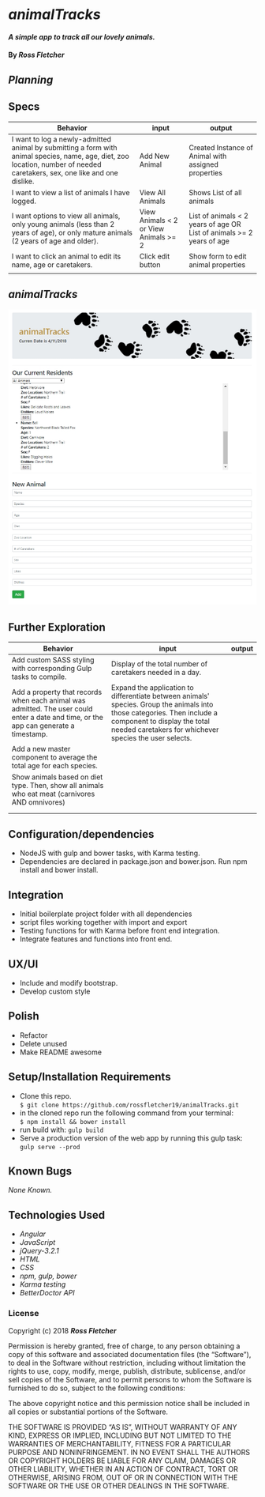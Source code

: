 # _animalTracks_

#### _A simple app to track all our lovely animals._

#### By _**Ross Fletcher**_

## _Planning_

## Specs

| Behavior  | input  | output  |
|---|---|---|
| I want to log a newly-admitted animal by submitting a form with animal species, name, age, diet, zoo location, number of needed caretakers, sex, one like and one dislike.  | Add New Animal  | Created Instance of Animal with assigned properties  |
| I want to view a list of animals I have logged.  | View All Animals  | Shows List of all animals  |
| I want options to view all animals, only young animals (less than 2 years of age), or only mature animals (2 years of age and older).  | View Animals < 2 or View Animals >= 2   | List of animals < 2 years of age OR List of animals >= 2 years of age  |
| I want to click an animal to edit its name, age or caretakers.  | Click edit button  | Show form to edit animal properties  |
|   |   |   |

## _animalTracks_
![home-screen](https://github.com/rossfletcher19/animalTracks/blob/master/resources/img/animalTracksSs.jpg)

## Further Exploration

| Behavior  | input  | output  |
|---|---|---|
| Add custom SASS styling with corresponding Gulp tasks to compile.  | Display of the total number of caretakers needed in a day.  |   |
| Add a property that records when each animal was admitted. The user could enter a date and time, or the app can generate a timestamp.  | Expand the application to differentiate between animals' species. Group the animals into those categories. Then include a component to display the total needed caretakers for whichever species the user selects.  |   |
| Add a new master component to average the total age for each species.  |   |   |
| Show animals based on diet type. Then, show all animals who eat meat (carnivores AND omnivores)  |   |   |
|   |   |   |
|   |   |   |


## Configuration/dependencies
  * NodeJS with gulp and bower tasks, with Karma testing.
  * Dependencies are declared in package.json and bower.json. Run npm install and bower install.



## Integration
  * Initial boilerplate project folder with all dependencies
  * script files working together with import and export
  * Testing functions for with Karma before front end integration.
  * Integrate features and functions into front end.

## UX/UI
  * Include and modify bootstrap.
  * Develop custom style

## Polish
  * Refactor
  * Delete unused
  * Make README awesome


## Setup/Installation Requirements


* Clone this repo. <br/>
`$ git clone https://github.com/rossfletcher19/animalTracks.git`
* in the cloned repo run the following command from your terminal: <br/>
`$ npm install && bower install`
* run build with:
`gulp build`
* Serve a production version of the web app by running this gulp task: <br/>
`gulp serve --prod`

## Known Bugs

_None Known._

## Technologies Used

* _Angular_
* _JavaScript_
* _jQuery-3.2.1_
* _HTML_
* _CSS_
* _npm, gulp, bower_
* _Karma testing_
* _BetterDoctor API_

### License

Copyright (c) 2018 **_Ross Fletcher_**

Permission is hereby granted, free of charge, to any person obtaining a copy of this software and associated documentation files (the “Software”), to deal in the Software without restriction, including without limitation the rights to use, copy, modify, merge, publish, distribute, sublicense, and/or sell copies of the Software, and to permit persons to whom the Software is furnished to do so, subject to the following conditions:

The above copyright notice and this permission notice shall be included in all copies or substantial portions of the Software.

THE SOFTWARE IS PROVIDED “AS IS”, WITHOUT WARRANTY OF ANY KIND, EXPRESS OR IMPLIED, INCLUDING BUT NOT LIMITED TO THE WARRANTIES OF MERCHANTABILITY, FITNESS FOR A PARTICULAR PURPOSE AND NONINFRINGEMENT. IN NO EVENT SHALL THE AUTHORS OR COPYRIGHT HOLDERS BE LIABLE FOR ANY CLAIM, DAMAGES OR OTHER LIABILITY, WHETHER IN AN ACTION OF CONTRACT, TORT OR OTHERWISE, ARISING FROM, OUT OF OR IN CONNECTION WITH THE SOFTWARE OR THE USE OR OTHER DEALINGS IN THE SOFTWARE.
